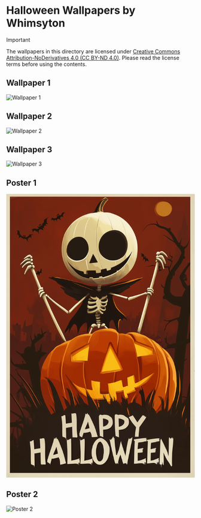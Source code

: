 # Halloween Wallpapers by Whimsyton

> [!IMPORTANT]
> The wallpapers in this directory are licensed under
> [Creative Commons Attribution-NoDerivatives 4.0 (CC BY-ND 4.0)](https://creativecommons.org/licenses/by-nd/4.0/).
> Please read the license terms before using the contents.

## Wallpaper 1
![Wallpaper 1](halloween-2024-wallpaper-1.png)
## Wallpaper 2
![Wallpaper 2](halloween-2024-wallpaper-2.png)
## Wallpaper 3
![Wallpaper 3](halloween-2024-wallpaper-3.png)
## Poster 1
![Poster 1](halloween-2024-poster-1.png)
## Poster 2
![Poster 2](halloween-2024-poster-2.png)
